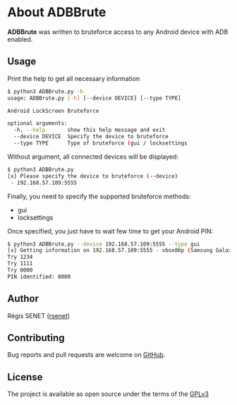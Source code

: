 # About ADBBrute

**ADBBrute** was written to bruteforce access to any Android device with ADB enabled.

## Usage

Print the help to get all necessary information

```bash
$ python3 ADBBrute.py -h
usage: ADBBrute.py [-h] [--device DEVICE] [--type TYPE]

Android LockScreen Bruteforce

optional arguments:
  -h, --help       show this help message and exit
  --device DEVICE  Specify the device to bruteforce
  --type TYPE      Type of bruteforce (gui / locksettings
```

Without argument, all connected devices will be displayed:

```bash
$ python3 ADBBrute.py
[x] Please specify the device to bruteforce (--device)
 - 192.168.57.109:5555
```

Finally, you need to specify the supported bruteforce methods:

* gui
* locksettings

Once specified, you just have to wait few time to get your Android PIN:

```bash
$ python3 ADBBrute.py --device 192.168.57.109:5555 --type gui
[x] Getting information on 192.168.57.109:5555 - vbox86p (Samsung Galaxy S8)
Try 1234
Try 1111
Try 0000
PIN identified: 0000
```

## Author

Régis SENET ([rsenet](https://github.com/rsenet))


## Contributing

Bug reports and pull requests are welcome on [GitHub](https://github.com/rsenet/ADBBrute).

## License

The project is available as open source under the terms of the [GPLv3](https://www.gnu.org/licenses/quick-guide-gplv3.en.html)
